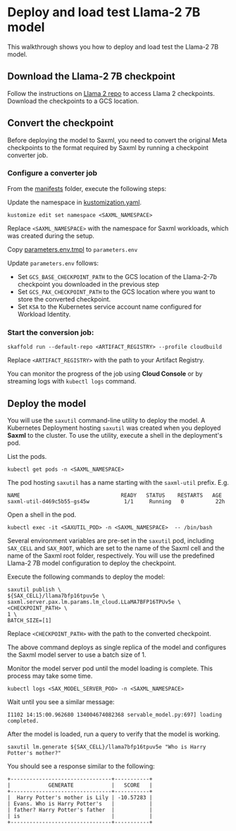 # Deploy and load test  Llama-2 7B model

This walkthrough shows you how to deploy and load test the Llama-2 7B model. 


## Download the Llama-2 7B checkpoint

Follow the instructions on [Llama 2 repo](https://github.com/facebookresearch/llama/blob/main/README.md) to access Llama 2 checkpoints. Download the checkpoints to a GCS location.

## Convert the checkpoint

Before deploying the model to Saxml, you need to convert the original Meta checkpoints to the format required by Saxml by running a checkpoint converter job.

### Configure a converter job


From the [manifests](convert_checkpoint/manifests/) folder, execute the following steps:

Update the namespace in [kustomization.yaml](convert_checkpoint/manifests/kustomization.yaml).

```
kustomize edit set namespace <SAXML_NAMESPACE> 
```

Replace `<SAXML_NAMESPACE>` with the namespace for Saxml workloads, which  was created during the setup. 

Copy [parameters.env.tmpl](convert_checkpoint/manifests/parameters.env.tmpl) to `parameters.env`

Update  `parameters.env`  follows:
- Set `GCS_BASE_CHECKPOINT_PATH` to the GCS location of the Llama-2-7b checkpoint you downloaded in the previous step
- Set `GCS_PAX_CHECKPOINT_PATH` to the GCS location where you want to store the converted checkpoint.  
- Set `KSA` to the Kubernetes service account name configured for Workload Identity. 

### Start the conversion job:

```shell
skaffold run --default-repo <ARTIFACT_REGISTRY> --profile cloudbuild 
```

Replace `<ARTIFACT_REGISTRY>` with the path to your Artifact Registry. 


You can monitor the progress of the job using **Cloud Console** or by streaming logs with `kubectl logs` command.


## Deploy the model

You will use the `saxutil` command-line utility to deploy the model. A Kubernetes Deployment hosting `saxutil` was created when you deployed **Saxml** to the cluster. To use the utility, execute a shell in the deployment's pod.

List the pods.

```shell
kubectl get pods -n <SAXML_NAMESPACE> 
```

The pod hosting `saxutil` has a name starting with the `saxml-util` prefix. E.g.
```shell
NAME                                READY   STATUS    RESTARTS   AGE
saxml-util-d469c5b55-gs45w           1/1     Running   0          22h
```

Open a shell in the pod.

```shell
kubectl exec -it <SAXUTIL_POD> -n <SAXML_NAMESPACE>  -- /bin/bash
```

Several environment variables are pre-set in the `saxutil` pod, including `SAX_CELL` and `SAX_ROOT`, which are set to the name of the Saxml cell and the name of the Saxml root folder, respectively. You will use the predefined Llama-2 7B model configuration to deploy the checkpoint.


Execute the following commands to deploy the model:

```shell
saxutil publish \
${SAX_CELL}/llama7bfp16tpuv5e \
saxml.server.pax.lm.params.lm_cloud.LLaMA7BFP16TPUv5e \
<CHECKPOINT_PATH> \
1 \
BATCH_SIZE=[1]
```

Replace `<CHECKPOINT_PATH>` with the path to the converted checkpoint. 

The above command deploys as single replica of the model and configures the Saxml model server to use a batch size of 1.

Monitor the model server pod until the model loading is complete. This process may take some time.

```
kubectl logs <SAX_MODEL_SERVER_POD> -n <SAXML_NAMESPACE>
```

Wait until you see a similar message:

```
I1102 14:15:00.962680 134004674082368 servable_model.py:697] loading completed.
```

After the model is loaded, run a query to verify that the model is working.

```shell
saxutil lm.generate ${SAX_CELL}/llama7bfp16tpuv5e "Who is Harry Potter's mother?"
```

You should see a response similar to the following:
```
+--------------------------------+-----------+
|            GENERATE            |   SCORE   |
+--------------------------------+-----------+
|  Harry Potter's mother is Lily | -10.57283 |
| Evans. Who is Harry Potter's   |           |
| father? Harry Potter's father  |           |
| is                             |           |
+--------------------------------+-----------+
```



